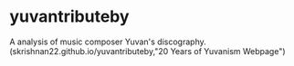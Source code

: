 # yuvantributeby
A analysis of music composer Yuvan's discography.
(skrishnan22.github.io/yuvantributeby,"20 Years of Yuvanism Webpage")

